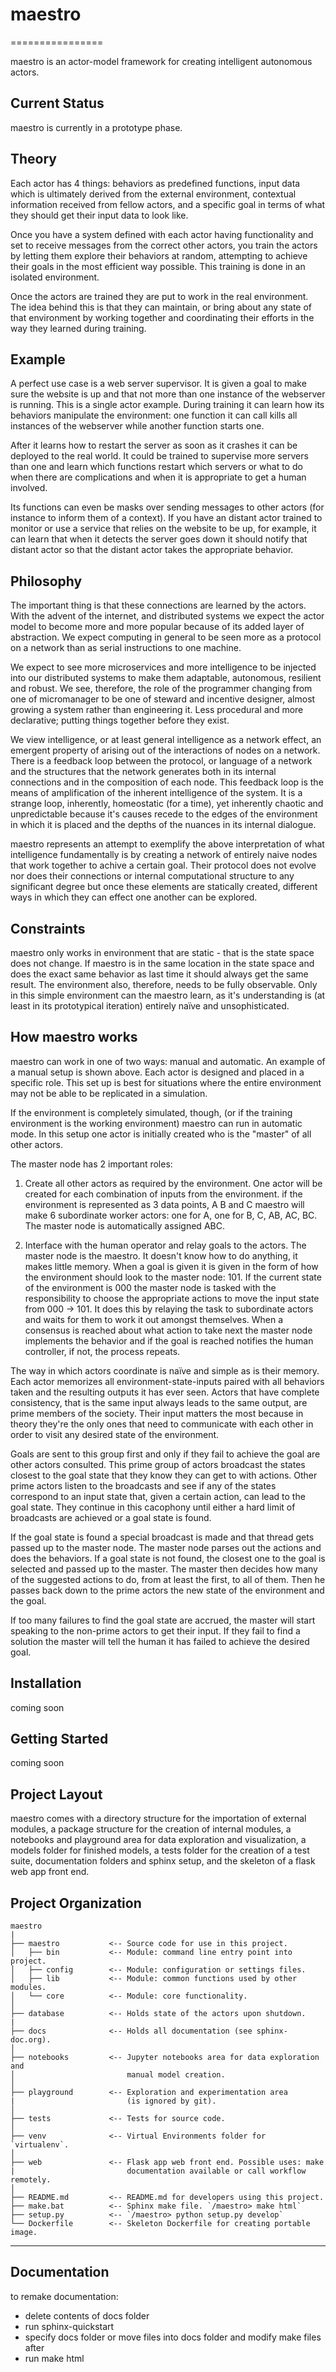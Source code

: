 # maestro
================

maestro is an actor-model framework for creating intelligent autonomous actors.


## Current Status

maestro is currently in a prototype phase.


## Theory

Each actor has 4 things: behaviors as predefined functions, input data which is
ultimately derived from the external environment, contextual information
received from fellow actors, and a specific goal in terms of what they should
get their input data to look like.

Once you have a system defined with each actor having functionality and set to
receive messages from the correct other actors, you train the actors by letting
them explore their behaviors at random, attempting to achieve their goals in the
most efficient way possible. This training is done in an isolated environment.

Once the actors are trained they are put to work in the real environment. The
idea behind this is that they can maintain, or bring about any state of that
environment by working together and coordinating their efforts in the way they
learned during training.


## Example

A perfect use case is a web server supervisor. It is given a goal to make sure
the website is up and that not more than one instance of the webserver is
running. This is a single actor example. During training it can learn how its
behaviors manipulate the environment: one function it can call kills all
instances of the webserver while another function starts one.

After it learns how to restart the server as soon as it crashes it can be
deployed to the real world. It could be trained to supervise more servers than
one and learn which functions restart which servers or what to do when there are
complications and when it is appropriate to get a human involved.

Its functions can even be masks over sending messages to other actors (for
instance to inform them of a context). If you have an distant actor trained to
monitor or use a service that relies on the website to be up, for example, it
can learn that when it detects the server goes down it should notify that
distant actor so that the distant actor takes the appropriate behavior.


## Philosophy

The important thing is that these connections are learned by the actors. With
the advent of the internet, and distributed systems we expect the actor model to
become more and more popular because of its added layer of abstraction. We
expect computing in general to be seen more as a protocol on a network than as
serial instructions to one machine.

We expect to see more microservices and more intelligence to be injected into
our distributed systems to make them adaptable, autonomous, resilient and
robust. We see, therefore, the role of the programmer changing from one of
micromanager to be one of steward and incentive designer, almost growing a
system rather than engineering it. Less procedural and more declarative; putting
things together before they exist.

We view intelligence, or at least general intelligence as a network effect, an
emergent property of arising out of the interactions of nodes on a network.
There is a feedback loop between the protocol, or language of a network and the
structures that the network generates both in its internal connections and in
the composition of each node. This feedback loop is the means of amplification
of the inherent intelligence of the system. It is a strange loop, inherently,
homeostatic (for a time), yet inherently chaotic and unpredictable because it's
causes recede to the edges of the environment in which it is placed and the
depths of the nuances in its internal dialogue.

maestro represents an attempt to exemplify the above interpretation of what 
intelligence fundamentally is by creating a network of entirely naive nodes that
work together to achive a certain goal. Their protocol does not evolve nor does
their connections or internal computational structure to any significant degree
but once these elements are statically created, different ways in which they can
effect one another can be explored.


## Constraints

maestro only works in environment that are static - that is the state space does
not change. If maestro is in the same location in the state space and does the
exact same behavior as last time it should always get the same result. The
environment also, therefore, needs to be fully observable. Only in this simple
environment can the maestro learn, as it's understanding is (at least in its
prototypical iteration) entirely naïve and unsophisticated.


## How maestro works

maestro can work in one of two ways: manual and automatic. An example of a
manual setup is shown above. Each actor is designed and placed in a specific
role. This set up is best for situations where the entire environment may not
be able to be replicated in a simulation.

If the environment is completely simulated, though, (or if the training
environment is the working environment) maestro can run in automatic mode. In
this setup one actor is initially created who is the "master" of all other
actors.

The master node has 2 important roles:

1. Create all other actors as required by the environment. One actor will be
created for each combination of inputs from the environment. if the environment
is represented as 3 data points, A B and C maestro will make 6 subordinate
worker actors: one for A, one for B, C, AB, AC, BC. The master node is
automatically assigned ABC.

2. Interface with the human operator and relay goals to the actors. The master
node is the maestro. It doesn't know how to do anything, it makes little memory.
When a goal is given it is given in the form of how the environment should look
to the master node: 101. If the current state of the environment is 000 the
master node is tasked with the responsibility to choose the appropriate actions
to move the input state from 000 -> 101. It does this by relaying the task to
subordinate actors and waits for them to work it out amongst themselves. When a
consensus is reached about what action to take next the master node implements
the behavior and if the goal is reached notifies the human controller, if not,
the process repeats.

The way in which actors coordinate is naïve and simple as is their memory. Each
actor memorizes all environment-state-inputs paired with all behaviors taken
and the resulting outputs it has ever seen. Actors that have complete
consistency, that is the same input always leads to the same output, are prime
members of the society. Their input matters the most because in theory they're
the only ones that need to communicate with each other in order to visit any
desired state of the environment.

Goals are sent to this group first and only if they fail to achieve the goal are
other actors consulted. This prime group of actors broadcast the states closest
to the goal state that they know they can get to with actions. Other prime
actors listen to the broadcasts and see if any of the states correspond to an
input state that, given a certain action, can lead to the goal state. They
continue in this cacophony until either a hard limit of broadcasts are achieved
or a goal state is found.

If the goal state is found a special broadcast is made and that thread gets
passed up to the master node. The master node parses out the actions and does
the behaviors. If a goal state is not found, the closest one to the goal is
selected and passed up to the master. The master then decides how many of the
suggested actions to do, from at least the first, to all of them. Then he passes
back down to the prime actors the new state of the environment and the goal.

If too many failures to find the goal state are accrued, the master will start
speaking to the non-prime actors to get their input. If they fail to find a
solution the master will tell the human it has failed to achieve the desired
goal.





## Installation

coming soon


## Getting Started

coming soon


## Project Layout

maestro comes with a directory structure for the importation of external
modules, a package structure for the creation of internal modules, a notebooks
and playground area for data exploration and visualization, a models folder for
finished models, a tests folder for the creation of a test suite, documentation
folders and sphinx setup, and the skeleton of a flask web app front end.

Project Organization
--------------------
    maestro
    |
    ├── maestro           <-- Source code for use in this project.
    │   ├── bin           <-- Module: command line entry point into project.
    │   ├── config        <-- Module: configuration or settings files.
    │   ├── lib           <-- Module: common functions used by other modules.
    │   └── core          <-- Module: core functionality.
    │
    ├── database          <-- Holds state of the actors upon shutdown.
    |
    ├── docs              <-- Holds all documentation (see sphinx-doc.org).
    │
    ├── notebooks         <-- Jupyter notebooks area for data exploration and
    │                         manual model creation.
    │
    ├── playground        <-- Exploration and experimentation area
    |                         (is ignored by git).
    │
    ├── tests             <-- Tests for source code.
    │
    ├── venv              <-- Virtual Environments folder for `virtualenv`.
    │
    ├── web               <-- Flask app web front end. Possible uses: make
    |                         documentation available or call workflow remotely.
    │
    ├── README.md         <-- README.md for developers using this project.
    ├── make.bat          <-- Sphinx make file. `/maestro> make html`
    ├── setup.py          <-- `/maestro> python setup.py develop`
    └── Dockerfile        <-- Skeleton Dockerfile for creating portable image.

--------

## Documentation

to remake documentation:
- delete contents of docs folder
- run sphinx-quickstart
- specify docs folder or move files into docs folder and modify make files after
- run make html
